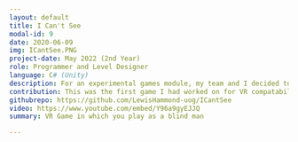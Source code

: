```yaml
---
layout: default
title: I Can't See
modal-id: 9
date: 2020-06-09
img: ICantSee.PNG
project-date: May 2022 (2nd Year)
role: Programmer and Level Designer
language: C# (Unity)
description: For an experimental games module, my team and I decided to make a vr game in which a player would play as a blind person. The objective was to complete a series of household chores to get ready for work. The player is able to get a sense of where they are via a shader which produced sonar like waves across surfaces based on sound created within game. Objects could create a sound wave from being dropped or hit against a surface; there were also radios around the house to give some base sound visuals.
contribution: This was the first game I had worked on for VR compatability. My contribution included: <br><ul><li>Player Movement</li><li>Level Designing</li><li>Player Interactions and Tasks</li>
githubrepo: https://github.com/LewisHammond-uog/ICantSee
video: https://www.youtube.com/embed/Y96a9gyEJJQ
summary: VR Game in which you play as a blind man

---
```

